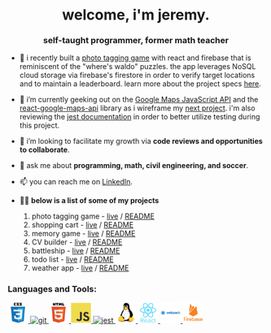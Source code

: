 <h1 align="center">welcome, i'm jeremy.</h1>
<h3 align="center">self-taught programmer, former math teacher</h3>

- 🔭 i recently built a [photo tagging game](https://github.com/jernestmyers/photo-tag-game#readme) with react and firebase that is reminiscent of the "where's waldo" puzzles. the app leverages NoSQL cloud storage via firebase's firestore in order to verify target locations and to maintain a leaderboard. learn more about the project specs [here](https://www.theodinproject.com/paths/full-stack-javascript/courses/javascript/lessons/where-s-waldo-a-photo-tagging-app).

- 🌱 i’m currently geeking out on the [Google Maps JavaScript API](https://developers.google.com/maps/documentation/javascript/overview?hl=en) and the [react-google-maps-api](https://github.com/JustFly1984/react-google-maps-api) library as i wireframe my [next project](https://github.com/jernestmyers/catch-me-at). i'm also reviewing the [jest documentation](https://jestjs.io/) in order to better utilize testing during this project.

- 🤝 i’m looking to facilitate my growth via **code reviews and opportunities to collaborate**.

- 💬 ask me about **programming, math, civil engineering, and soccer**.

- 📫 you can reach me on [LinkedIn](https://www.linkedin.com/in/jernestmyers).

- 👨‍💻 **below is a list of some of my projects**
    1. photo tagging game   -   [live](https://jernestmyers.github.io/photo-tag-game/) / [README](https://github.com/jernestmyers/photo-tag-game#readme)
    2. shopping cart        -   [live](https://jernestmyers.github.io/shopping-cart/) / [README](https://github.com/jernestmyers/shopping-cart#readme)
    3. memory game          -   [live](https://jernestmyers.github.io/memory-game/) / [README](https://github.com/jernestmyers/memory-game#readme)
    4. CV builder           -   [live](https://jernestmyers.github.io/cv-project/) / [README](https://github.com/jernestmyers/cv-project#readme)
    5. battleship           -   [live](https://jernestmyers.github.io/battleship/) / [README](https://github.com/jernestmyers/battleship#readme)
    6. todo list            -   [live](https://jernestmyers.github.io/todo-list/) / [README](https://github.com/jernestmyers/todo-list#readme)
    7. weather app          -   [live](https://jernestmyers.github.io/weather-app/) / [README](https://github.com/jernestmyers/weather-app#readme)

<h3 align="left">Languages and Tools:</h3>
<p align="left"> <a href="https://www.w3schools.com/css/" target="_blank"> <img src="https://raw.githubusercontent.com/devicons/devicon/master/icons/css3/css3-original-wordmark.svg" alt="css3" width="40" height="40"/> </a> <a href="https://git-scm.com/" target="_blank"> <img src="https://www.vectorlogo.zone/logos/git-scm/git-scm-icon.svg" alt="git" width="40" height="40"/> </a> <a href="https://www.w3.org/html/" target="_blank"> <img src="https://raw.githubusercontent.com/devicons/devicon/master/icons/html5/html5-original-wordmark.svg" alt="html5" width="40" height="40"/> </a> <a href="https://developer.mozilla.org/en-US/docs/Web/JavaScript" target="_blank"> <img src="https://raw.githubusercontent.com/devicons/devicon/master/icons/javascript/javascript-original.svg" alt="javascript" width="40" height="40"/> </a> <a href="https://jestjs.io" target="_blank"> <img src="https://www.vectorlogo.zone/logos/jestjsio/jestjsio-icon.svg" alt="jest" width="40" height="40"/> </a> <a href="https://www.linux.org/" target="_blank"> <img src="https://raw.githubusercontent.com/devicons/devicon/master/icons/linux/linux-original.svg" alt="linux" width="40" height="40"/> </a> <a href="https://reactjs.org/" target="_blank"> <img src="https://raw.githubusercontent.com/devicons/devicon/master/icons/react/react-original-wordmark.svg" alt="react" width="40" height="40"/> </a> <a href="https://webpack.js.org" target="_blank"> <img src="https://raw.githubusercontent.com/devicons/devicon/d00d0969292a6569d45b06d3f350f463a0107b0d/icons/webpack/webpack-original-wordmark.svg" alt="webpack" width="40" height="40"/> </a> <a href="https://firebase.google.com/" target="_blank"> <img src="https://raw.githubusercontent.com/devicons/devicon/master/icons/firebase/firebase-plain-wordmark.svg" alt="firebase" width="40" height="40"/> </a> </p>


